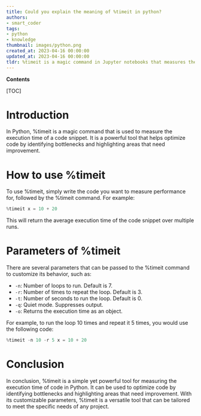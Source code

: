 ```yaml
---
title: Could you explain the meaning of %timeit in python?
authors:
- smart_coder
tags:
- python
- knowledge
thumbnail: images/python.png
created_at: 2023-04-16 00:00:00
updated_at: 2023-04-16 00:00:00
tldr: %timeit is a magic command in Jupyter notebooks that measures the time taken to execute a single line of code and provides the average time taken over multiple runs.
---
```


**Contents**

[TOC]

# Introduction

In Python, %timeit is a magic command that is used to measure the execution time of a code snippet. It is a powerful tool that helps optimize code by identifying bottlenecks and highlighting areas that need improvement.

# How to use %timeit

To use %timeit, simply write the code you want to measure performance for, followed by the %timeit command. For example:

```python
%timeit x = 10 + 20
```

This will return the average execution time of the code snippet over multiple runs.

# Parameters of %timeit

There are several parameters that can be passed to the %timeit command to customize its behavior, such as:

- `-n`: Number of loops to run. Default is 7.
- `-r`: Number of times to repeat the loop. Default is 3.
- `-t`: Number of seconds to run the loop. Default is 0.
- `-q`: Quiet mode. Suppresses output.
- `-o`: Returns the execution time as an object. 

For example, to run the loop 10 times and repeat it 5 times, you would use the following code:

```python
%timeit -n 10 -r 5 x = 10 + 20
```

# Conclusion

In conclusion, %timeit is a simple yet powerful tool for measuring the execution time of code in Python. It can be used to optimize code by identifying bottlenecks and highlighting areas that need improvement. With its customizable parameters, %timeit is a versatile tool that can be tailored to meet the specific needs of any project.
